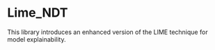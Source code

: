 # Lime_NDT

This library introduces an enhanced version of the LIME technique for model explainability.
